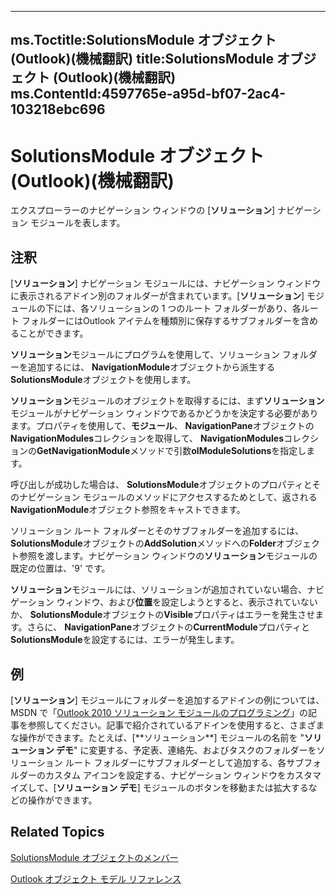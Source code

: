 

---
ms.Toctitle:SolutionsModule オブジェクト (Outlook)(機械翻訳)
title:SolutionsModule オブジェクト (Outlook)(機械翻訳)
ms.ContentId:4597765e-a95d-bf07-2ac4-103218ebc696
---
# SolutionsModule オブジェクト (Outlook)(機械翻訳)




エクスプローラーのナビゲーション ウィンドウの [**ソリューション**] ナビゲーション モジュールを表します。

## 注釈
[**ソリューション**] ナビゲーション モジュールには、ナビゲーション ウィンドウに表示されるアドイン別のフォルダーが含まれています。[**ソリューション**] モジュールの下には、各ソリューションの 1 つのルート フォルダーがあり、各ルート フォルダーにはOutlook アイテムを種類別に保存するサブフォルダーを含めることができます。



**ソリューション**モジュールにプログラムを使用して、ソリューション フォルダーを追加するには、 **NavigationModule**オブジェクトから派生する**SolutionsModule**オブジェクトを使用します。



**ソリューション**モジュールのオブジェクトを取得するには、まず**ソリューション**モジュールがナビゲーション ウィンドウであるかどうかを決定する必要があります。プロパティを使用して、**モジュール**、 **NavigationPane**オブジェクトの**NavigationModules**コレクションを取得して、 **NavigationModules**コレクションの**GetNavigationModule**メソッドで引数**olModuleSolutions**を指定します。



呼び出しが成功した場合は、 **SolutionsModule**オブジェクトのプロパティとそのナビゲーション モジュールのメソッドにアクセスするためとして、返される**NavigationModule**オブジェクト参照をキャストできます。



ソリューション ルート フォルダーとそのサブフォルダーを追加するには、 **SolutionsModule**オブジェクトの**AddSolution**メソッドへの**Folder**オブジェクト参照を渡します。ナビゲーション ウィンドウの**ソリューション**モジュールの既定の位置は、'9' です。



**ソリューション**モジュールには、ソリューションが追加されていない場合、ナビゲーション ウィンドウ、および**位置**を設定しようとすると、表示されていないか、 **SolutionsModule**オブジェクトの**Visible**プロパティはエラーを発生させます。さらに、 **NavigationPane**オブジェクトの**CurrentModule**プロパティと**SolutionsModule**を設定するには、エラーが発生します。



## 例
[**ソリューション**] モジュールにフォルダーを追加するアドインの例については、MSDN で「[Outlook 2010 ソリューション モジュールのプログラミング](http://msdn.microsoft.com/en-us/library/ee692173(office.14).aspx)」の記事を参照してください。記事で紹介されているアドインを使用すると、さまざまな操作ができます。たとえば、[**ソリューション**] モジュールの名前を "**ソリューション デモ**" に変更する、予定表、連絡先、およびタスクのフォルダーをソリューション ルート フォルダーにサブフォルダーとして追加する、各サブフォルダーのカスタム アイコンを設定する、ナビゲーション ウィンドウをカスタマイズして、[**ソリューション デモ**] モジュールのボタンを移動または拡大するなどの操作ができます。



## Related Topics

[SolutionsModule オブジェクトのメンバー](8537b2d4-07cb-9e40-a87b-ff12d304f809.md)

[Outlook オブジェクト モデル リファレンス](73221b13-d8d8-99b8-3394-b95dbbfd5ddc.md)





